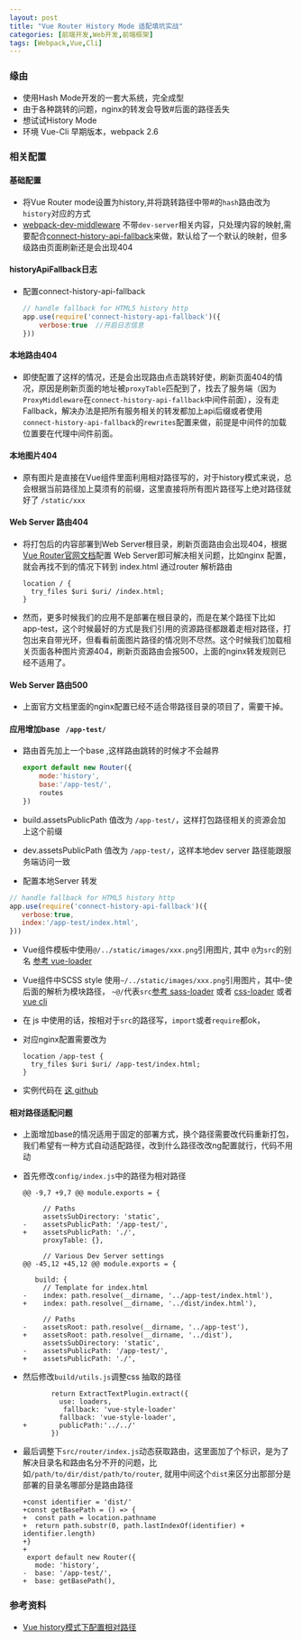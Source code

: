 ```yaml
---
layout: post
title: "Vue Router History Mode 适配填坑实战"
categories: [前端开发,Web开发,前端框架]
tags: [Webpack,Vue,Cli]
---
```










### 缘由

- 使用Hash Mode开发的一套大系统，完全成型
- 由于各种跳转的问题，nginx的转发会导致#后面的路径丢失
- 想试试History Mode
- 环境 Vue-Cli 早期版本，webpack 2.6



### 相关配置

#### 基础配置

- 将Vue Router mode设置为history,并将跳转路径中带#的`hash`路由改为`history`对应的方式
- [webpack-dev-middleware](https://github.com/webpack/webpack-dev-middleware) 不带`dev-server`相关内容，只处理内容的映射,需要配合[connect-history-api-fallback](https://github.com/bripkens/connect-history-api-fallback)来做，默认给了一个默认的映射，但多级路由页面刷新还是会出现404

#### historyApiFallback日志

- 配置connect-history-api-fallback

  ```javascript
  // handle fallback for HTML5 history http
  app.use(require('connect-history-api-fallback')({
      verbose:true  //开启日志信息
  }))
  ```
#### 本地路由404
- 即使配置了这样的情况，还是会出现路由点击跳转好使，刷新页面404的情况，原因是刷新页面的地址被`proxyTable`匹配到了，找去了服务端（因为`ProxyMiddleware`在`connect-history-api-fallback`中间件前面），没有走Fallback，解决办法是把所有服务相关的转发都加上api后缀或者使用`connect-history-api-fallback`的`rewrites`配置来做，前提是中间件的加载位置要在代理中间件前面。



#### 本地图片404

- 原有图片是直接在Vue组件里面利用相对路径写的，对于history模式来说，总会根据当前路径加上莫须有的前缀，这里直接将所有图片路径写上绝对路径就好了 `/static/xxx`

#### Web Server 路由404

- 将打包后的内容部署到Web Server根目录，刷新页面路由会出现404，根据[Vue Router官网文档](https://router.vuejs.org/zh/guide/essentials/history-mode.html)配置 Web Server即可解决相关问题，比如nginx 配置，就会再找不到的情况下转到 index.html 通过router 解析路由

  ```
  location / {
    try_files $uri $uri/ /index.html;
  }
  ```

- 然而，更多时候我们的应用不是部署在根目录的，而是在某个路径下比如 app-test，这个时候最好的方式是我们引用的资源路径都跟着走相对路径，打包出来自带光环，但看看前面图片路径的情况则不尽然。这个时候我们加载相关页面各种图片资源404，刷新页面路由会报500，上面的nginx转发规则已经不适用了。

#### Web Server 路由500

- 上面官方文档里面的nginx配置已经不适合带路径目录的项目了，需要干掉。



#### 应用增加base ` /app-test/`

- 路由首先加上一个base ,这样路由跳转的时候才不会越界

  ```javascript
  export default new Router({
      mode:'history',
      base:'/app-test/',
      routes
  })
  ```

- build.assetsPublicPath 值改为 `/app-test/`，这样打包路径相关的资源会加上这个前缀

- dev.assetsPublicPath 值改为 `/app-test/`，这样本地dev server 路径能跟服务端访问一致

- 配置本地Server 转发
 ```javascript
// handle fallback for HTML5 history http
app.use(require('connect-history-api-fallback')({
    verbose:true,
    index:'/app-test/index.html',
}))
 ```

- Vue组件模板中使用`@/../static/images/xxx.png`引用图片, 其中 `@`为`src`的别名 [参考 vue-loader](https://vue-loader.vuejs.org/zh/guide/asset-url.html#%E8%BD%AC%E6%8D%A2%E8%A7%84%E5%88%99)

- Vue组件中SCSS style 使用`~/../static/images/xxx.png`引用图片，其中`~`使后面的解析为模块路径， `~@/`代表`src`[参考 sass-loader](https://github.com/webpack-contrib/sass-loader#imports) 或者 [css-loader](https://github.com/webpack-contrib/css-loader) 或者 [vue cli](https://cli.vuejs.org/zh/guide/html-and-static-assets.html#%E5%A4%84%E7%90%86%E9%9D%99%E6%80%81%E8%B5%84%E6%BA%90)

- 在 js 中使用的话，按相对于`src`的路径写，`import`或者`require`都ok，

- 对应nginx配置需要改为

  ```
  location /app-test {
    try_files $uri $uri/ /app-test/index.html;
  }
  ```

- 实例代码在 [这 github](https://github.com/rawbin-/vue-cli-2.x-imgpath/commit/7d1abda6a6221a20f34f79fb3eb8e972851d79a7)



#### 相对路径适配问题

- 上面增加base的情况适用于固定的部署方式，换个路径需要改代码重新打包，我们希望有一种方式自动适配路径，改到什么路径改改ng配置就行，代码不用动

- 首先修改`config/index.js`中的路径为相对路径

  ```
  @@ -9,7 +9,7 @@ module.exports = {
   
       // Paths
       assetsSubDirectory: 'static',
  -    assetsPublicPath: '/app-test/',
  +    assetsPublicPath: './',
       proxyTable: {},
   
       // Various Dev Server settings
  @@ -45,12 +45,12 @@ module.exports = {
   
     build: {
       // Template for index.html
  -    index: path.resolve(__dirname, '../app-test/index.html'),
  +    index: path.resolve(__dirname, '../dist/index.html'),
   
       // Paths
  -    assetsRoot: path.resolve(__dirname, '../app-test'),
  +    assetsRoot: path.resolve(__dirname, '../dist'),
       assetsSubDirectory: 'static',
  -    assetsPublicPath: '/app-test/',
  +    assetsPublicPath: './',
  
  ```

- 然后修改`build/utils.js`调整css 抽取的路径 

  ```
         return ExtractTextPlugin.extract({
           use: loaders,
            fallback: 'vue-style-loader'
           fallback: 'vue-style-loader',
  +        publicPath:'../../'
         })
  
  ```

- 最后调整下`src/router/index.js`动态获取路由，这里面加了个标识，是为了解决目录名和路由名分不开的问题，比如`/path/to/dir/dist/path/to/router`, 就用中间这个`dist`来区分出那部分是部署的目录名哪部分是路由路径

  ```
  +const identifier = 'dist/'
  +const getBasePath = () => {
  +  const path = location.pathname
  +  return path.substr(0, path.lastIndexOf(identifier) + identifier.length)
  +}
  +
   export default new Router({
     mode: 'history',
  -  base: '/app-test/',
  +  base: getBasePath(),
  
  ```

  



### 参考资料

- [Vue history模式下配置相对路径](https://www.jianshu.com/p/8e54fe716487)


















